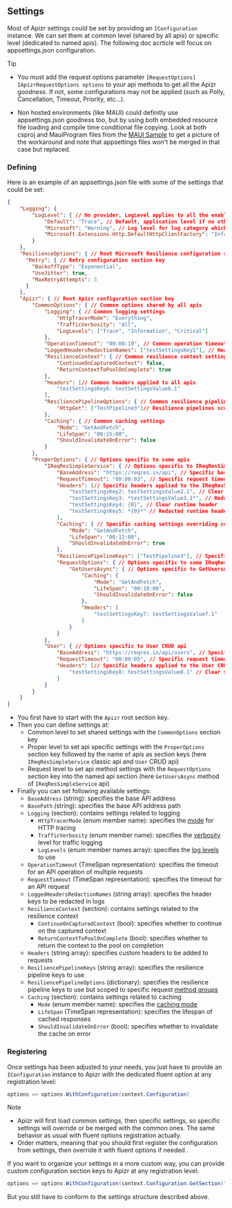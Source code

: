 ﻿## Settings

Most of Apizr settings could be set by providing an `IConfiguration` instance.
We can set them at common level (shared by all apis) or specific level (dedicated to named apis).
The following doc acrticle will focus on appsettings.json configuration.

>[!TIP]
> - You must add the request options parameter `[RequestOptions] IApizrRequestOptions options` to your api methods to get all the Apizr goodness. 
>If not, some configurations may not be applied (such as Polly, Cancellation, Timeout, Priority, etc...).
>
>- Non hosted environments (like MAUI) could definitly use appsettings.json goodness too, but by using both embedded resource file loading and compile time conditional file copying. 
>Look at both csproj and MauiProgram files from the [MAUI Sample](https://github.com/Respawnsive/Apizr/tree/master/Apizr/Samples/Apizr.Sample.MAUI) to get a picture of the workaround and note that appsettings files won't be merged in that case but replaced.

### Defining

Here is an example of an appsettings.json file with some of the settings that could be set:

```json
{
    "Logging": {
        "LogLevel": { // No provider, LogLevel applies to all the enabled providers.
            "Default": "Trace", // Default, application level if no other level applies
            "Microsoft": "Warning", // Log level for log category which starts with text 'Microsoft' (i.e. 'Microsoft.*')
            "Microsoft.Extensions.Http.DefaultHttpClientFactory": "Information"
        }
    },
    "ResilienceOptions": { // Root Microsoft Resilience configuration section key (see Polly article)
      "Retry": { // Retry configuration section key
        "BackoffType": "Exponential",
        "UseJitter": true,
        "MaxRetryAttempts": 3
      }
    },
    "Apizr": { // Root Apizr configuration section key
        "CommonOptions": { // Common options shared by all apis
            "Logging": { // Common logging settings
                "HttpTracerMode": "Everything",
                "TrafficVerbosity": "All",
                "LogLevels": ["Trace", "Information", "Critical"]
            },
            "OperationTimeout": "00:00:10", // Common operation timeout
            "LoggedHeadersRedactionNames": ["testSettingsKey1"], // Headers to common redact in logs
            "ResilienceContext": { // Common resilience context settings
                "ContinueOnCapturedContext": false,
                "ReturnContextToPoolOnComplete": true
            },
            "Headers": [// Common headers applied to all apis
                "testSettingsKey6: testSettingsValue6.1"
            ],
            "ResiliencePipelineOptions": { // Common resilience pipeline applied to all apis
                "HttpGet": ["TestPipeline3"]// Resilience pipelines scoped to specific request method group
            },
            "Caching": { // Common caching settings
                "Mode": "GetAndFetch",
                "LifeSpan": "00:15:00",
                "ShouldInvalidateOnError": false
            }
        },
        "ProperOptions": { // Options specific to some apis
            "IReqResSimpleService": { // Options specific to IReqResSimpleService api
                "BaseAddress": "https://reqres.in/api", // Specific base address
                "RequestTimeout": "00:00:03", // Specific request timeout
                "Headers": [// Specific headers applied to the IReqResSimpleService api
                    "testSettingsKey2: testSettingsValue2.1", // Clear static header
                    "testSettingsKey3: *testSettingsValue3.1*", // Redacted header
                    "testSettingsKey4: {0}", // Clear runtime header
                    "testSettingsKey5: *{0}*" // Redacted runtime header
                ],
                "Caching": { // Specific caching settings overriding common ones
                    "Mode": "GetAndFetch",
                    "LifeSpan": "00:12:00",
                    "ShouldInvalidateOnError": true
                },
                "ResiliencePipelineKeys": ["TestPipeline3"], // Specific resilience pipelines applied to all IReqResSimpleService api methods
                "RequestOptions": { // Options specific to some IReqResSimpleService api methods
                    "GetUsersAsync": { // Options specific to GetUsersAsync method
                        "Caching": {
                            "Mode": "GetAndFetch",
                            "LifeSpan": "00:10:00",
                            "ShouldInvalidateOnError": false
                        },
                        "Headers": [
                            "testSettingsKey7: testSettingsValue7.1"
                        ]
                    }
                }
            },
            "User": { // Options specific to User CRUD api
                "BaseAddress": "https://reqres.in/api/users", // Specific base address
                "RequestTimeout": "00:00:05", // Specific request timeout
                "Headers": [// Specific headers applied to the User CRUD api
                    "testSettingsKey8: testSettingsValue8.1" // Clear static header
                ]
            }
        }
    }
}
```

- You first have to start with the `Apizr` root section key.
- Then you can define settings at:
  - Common level to set shared settings with the `CommonOptions` section key
  - Proper level to set api specific settings with the `ProperOptions` section key followed by the name of apis as section keys (here `IReqResSimpleService` classic api and `User` CRUD api)
  - Request level to set api method settings with the `RequestOptions` section key into the named api section (here `GetUsersAsync` method of `IReqResSimpleService` api)
- Finally you can set following available settings:
  - `BaseAddress` (string): specifies the base API address
  - `BasePath` (string): specifies the base API address path
  - `Logging` (section): contains settings related to logging
    - `HttpTracerMode` (enum member name): specifies the [mode](/api/Apizr.Logging.HttpTracerMode.html) for HTTP tracing
    - `TrafficVerbosity` (enum member name): specifies the [verbosity](/api/Apizr.Logging.HttpMessageParts.html) level for traffic logging
    - `LogLevels` (enum member names array): specifies the [log levels](https://learn.microsoft.com/fr-fr/dotnet/api/microsoft.extensions.logging.loglevel) to use
  - `OperationTimeout` (TimeSpan representation): specifies the timeout for an API operation of multiple requests
  - `RequestTimeout` (TimeSpan representation): specifies the timeout for an API request
  - `LoggedHeadersRedactionNames` (string array): specifies the header keys to be redacted in logs
  - `ResilienceContext` (section): contains settings related to the resilience context
    - `ContinueOnCapturedContext` (bool): specifies whether to continue on the captured context
    - `ReturnContextToPoolOnComplete` (bool): specifies whether to return the context to the pool on completion
  - `Headers` (string array): specifies custom headers to be added to requests
  - `ResiliencePipelineKeys` (string array): specifies the resilience pipeline keys to use
  - `ResiliencePipelineOptions` (dictionary): specifies the resilience pipeline keys to use but scoped to specific request [method groups](/api/Apizr.Configuring.ApizrRequestMethod.html)
  - `Caching` (section): contains settings related to caching
    - `Mode` (enum member name): specifies the [caching mode](/api/Apizr.Caching.CacheMode.html)
    - `LifeSpan` (TimeSpan representation): specifies the lifespan of cached responses
    - `ShouldInvalidateOnError` (bool): specifies whether to invalidate the cache on error

### Registering

Once settings has been adjusted to your needs, you just have to provide an `IConfiguration` instance to Apizr with the dedicated fluent option at any registration level:

```csharp
options => options.WithConfiguration(context.Configuration)
```

>[!NOTE]
>
> - Apizr will first load common settings, then specific settings, so specific settings will override or be merged with the common ones. The same behavior as usual with fluent options registration actually.
> - Order matters, meaning that you should first register the configuration from settings, then override it with fluent options if needed .

If you want to organize your settings in a more custom way, you can provide custom configuration section keys to Apizr at any registration level:

```csharp
options => options.WithConfiguration(context.Configuration.GetSection("My:Custom:Section"))
```

But you still have to conform to the settings structure described above.